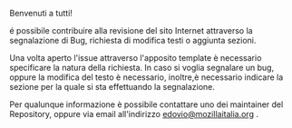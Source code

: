 Benvenuti a tutti!

é possibile contribuire alla revisione del sito Internet attraverso la segnalazione di Bug, 
richiesta di modifica testi o aggiunta sezioni.

Una volta aperto l'issue attraverso l'apposito template è necessario specificare la natura della richiesta.
In caso si voglia segnalare un bug, oppure la modifica del testo è necessario, inoltre,è necessario indicare la sezione 
per la quale si sta effettuando la segnalazione.

Per qualunque informazione è possibile contattare uno dei maintainer del Repository, oppure via email all'indirizzo edovio@mozillaitalia.org .

